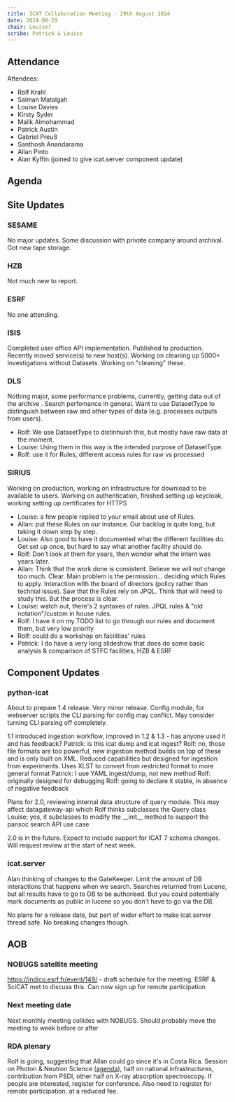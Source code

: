 ```yaml
---
title: ICAT Collaboration Meeting - 29th August 2024
date: 2024-08-29
chair: Louise?
scribe: Patrick & Louise
---
```


## Attendance
Attendees:
 - Rolf Krahl
 - Salman Matalgah
 - Louise Davies
 - Kirsty Syder
 - Malik Almohammad
 - Patrick Austin
 - Gabriel Preuß
 - Santhosh Anandarama
 - Allan Pinto
 - Alan Kyffin (joined to give icat.server component update)

## Agenda



## Site Updates

### SESAME

No major updates. Some discussion with private company around archival. Got new tape storage.


### HZB

Not much new to report.

### ESRF

No one attending.

### ISIS

Completed user office API implementation. Published to production. Recently moved service(s) to new host(s). Working on cleaning up 5000+ Investigations without Datasets. Working on "cleaning" these.

### DLS

Nothing major, some performance problems, currently, getting data out of the archive . Search perfomance in general. Want to use DatasetType to distinguish between raw and other types of data (e.g. processes outputs from users).
- Rolf: We use DatasetType to distinhuish this, but mostly have raw data at the moment.
- Louise: Using them in this way is the intended purpose of DatasetType.
- Rolf: use it for Rules, different access rules for raw vs processed

### SIRIUS

Working on production, working on infrastructure for download to be available to users. Working on authentication, finished setting up keycloak, working setting up certificates for HTTPS

* Louise: a few people replied to your email about use of Rules.
* Allan: put these Rules on our instance. Our backlog is quite long, but taking it down step by step.
* Louise: Also good to have it documented what the different facilities do. Get set up once, but hard to say what another facility should do.
* Rolf: Don't look at them for years, then wonder what the intent was years later.
* Allan: Think that the work done is consistent. Believe we will not change too much. Clear. Main problem is the permission... deciding which Rules to apply. Interaction with the board of directors (policy rather than technial issue). Saw that the Rules rely on JPQL. Think that will need to study this. But the process is clear.
* Louise: watch out, there's 2 syntaxes of rules. JPQL rules & "old notation"/custom in house rules.
* Rolf: I have it on my TODO list to go through our rules and document them, but very low priority
* Rolf: could do a workshop on facilities' rules
* Patrick: I do have a very long slideshow that does do some basic analysis & comparison of STFC facilities, HZB & ESRF


## Component Updates

### python-icat

About to prepare 1.4 release. Very minor release. Config module, for webserver scripts the CLI parsing for config may conflict. May consider turning CLI parsing off completely.

1.1 introduced ingestion workflow, improved in 1.2 & 1.3 - has anyone used it and has feedback?
Patrick: is this icat dump and icat ingest?
Rolf: no, those file formats are too powerful, new ingestion method builds on top of these and is only built on XML. Reduced capabilities but designed for ingestion from experiments. Uses XLST to convert from restricted format to more general format
Patrick: I use YAML ingest/dump, not new method
Rolf: originally designed for debugging
Rolf: going to declare it stable, in absence of negative feedback

Plans for 2.0, reviewing internal data structure of query module. This may affect datagateway-api which Rolf thinks subclasses the Query class
Louise: yes, it subclasses to modify the \_\_init__ method to support the pansoc search API use case 

2.0 is in the future. Expect to include support for ICAT 7 schema changes. Will request review at the start of next week.

### icat.server

Alan thinking of changes to the GateKeeper. Limit the amount of DB interactions that happens when we search. Searches returned from Lucene, but all results have to go to DB to be authorised. But you could potentially mark documents as public in lucene so you don't have to go via the DB.

No plans for a release date, but part of wider effort to make icat.server thread safe. No breaking changes though.

## AOB

### NOBUGS satellite meeting

https://indico.esrf.fr/event/149/ - draft schedule for the meeting. ESRF & SciCAT met to discuss this. Can now sign up for remote participation

### Next meeting date

Next monthly meeting collides with NOBUGS.
Should probably move the meeting to week before or after

### RDA plenary

Rolf is going, suggesting that Allan could go since it's in Costa Rica. Session on Photon & Neutron Science ([agenda](https://www.rd-alliance.org/session_entry/group-session-applications-03-07-2024-rolf-krahl/)), half on national infrastructures, contribution from PSDI, other half on X-ray absorption spectroscopy. If people are interested, register for conference. Also need to register for remote participation, at a reduced fee.
